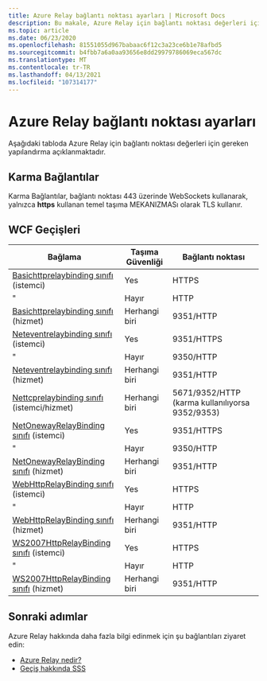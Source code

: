 ```yaml
---
title: Azure Relay bağlantı noktası ayarları | Microsoft Docs
description: Bu makale, Azure Relay için bağlantı noktası değerleri için gereken yapılandırmayı açıklayan bir tablo içerir.
ms.topic: article
ms.date: 06/23/2020
ms.openlocfilehash: 81551055d967babaac6f12c3a23ce6b1e78afbd5
ms.sourcegitcommit: b4fbb7a6a0aa93656e8dd29979786069eca567dc
ms.translationtype: MT
ms.contentlocale: tr-TR
ms.lasthandoff: 04/13/2021
ms.locfileid: "107314177"
---
```

# <a name="azure-relay-port-settings"></a>Azure Relay bağlantı noktası ayarları

Aşağıdaki tabloda Azure Relay için bağlantı noktası değerleri için gereken yapılandırma açıklanmaktadır.

## <a name="hybrid-connections"></a>Karma Bağlantılar

Karma Bağlantılar, bağlantı noktası 443 üzerinde WebSockets kullanarak, yalnızca **https** kullanan temel taşıma MEKANIZMASı olarak TLS kullanır. 

## <a name="wcf-relays"></a>WCF Geçişleri
  
|Bağlama|Taşıma Güvenliği|Bağlantı noktası|  
|-------------|------------------------|----------|  
|[Basichttprelaybinding sınıfı](/dotnet/api/microsoft.servicebus.basichttprelaybinding) (istemci)|Yes|HTTPS| 
|" |Hayır|HTTP|  
|[Basichttprelaybinding sınıfı](/dotnet/api/microsoft.servicebus.basichttprelaybinding) (hizmet)|Herhangi biri|9351/HTTP|  
|[Neteventrelaybinding sınıfı](/dotnet/api/microsoft.servicebus.neteventrelaybinding) (istemci)|Yes|9351/HTTPS|  
|" |Hayır|9350/HTTP|  
|[Neteventrelaybinding sınıfı](/dotnet/api/microsoft.servicebus.neteventrelaybinding) (hizmet)|Herhangi biri|9351/HTTP|  
|[Nettcprelaybinding sınıfı](/dotnet/api/microsoft.servicebus.nettcprelaybinding) (istemci/hizmet)|Herhangi biri|5671/9352/HTTP (karma kullanılıyorsa 9352/9353)|  
|[NetOnewayRelayBinding sınıfı](/dotnet/api/microsoft.servicebus.netonewayrelaybinding) (istemci)|Yes|9351/HTTPS|  
|" |Hayır|9350/HTTP|  
|[NetOnewayRelayBinding sınıfı](/dotnet/api/microsoft.servicebus.netonewayrelaybinding) (hizmet)|Herhangi biri|9351/HTTP|  
|[WebHttpRelayBinding sınıfı](/dotnet/api/microsoft.servicebus.webhttprelaybinding) (istemci)|Yes|HTTPS|  
|" |Hayır|HTTP|  
|[WebHttpRelayBinding sınıfı](/dotnet/api/microsoft.servicebus.webhttprelaybinding) (hizmet)|Herhangi biri|9351/HTTP|  
|[WS2007HttpRelayBinding sınıfı](/dotnet/api/microsoft.servicebus.ws2007httprelaybinding) (istemci)|Yes|HTTPS|  
|" |Hayır|HTTP|  
|[WS2007HttpRelayBinding sınıfı](/dotnet/api/microsoft.servicebus.ws2007httprelaybinding) (hizmet)|Herhangi biri|9351/HTTP|

## <a name="next-steps"></a>Sonraki adımlar
Azure Relay hakkında daha fazla bilgi edinmek için şu bağlantıları ziyaret edin:
* [Azure Relay nedir?](relay-what-is-it.md)
* [Geçiş hakkında SSS](relay-faq.yml)